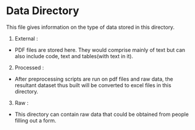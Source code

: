 # Data Directory

This file gives information on the type of data stored in this directory.

1. External :
 
 - PDF files are stored here. They would comprise mainly of text but can also include code, text and tables(with text in it).

2. Processed : 

- After preprocessing scripts are run on pdf files and raw data, the resultant dataset thus built will be converted to excel files in this directory.

3. Raw : 

- This directory can contain raw data that could be obtained from people filling out a form.




